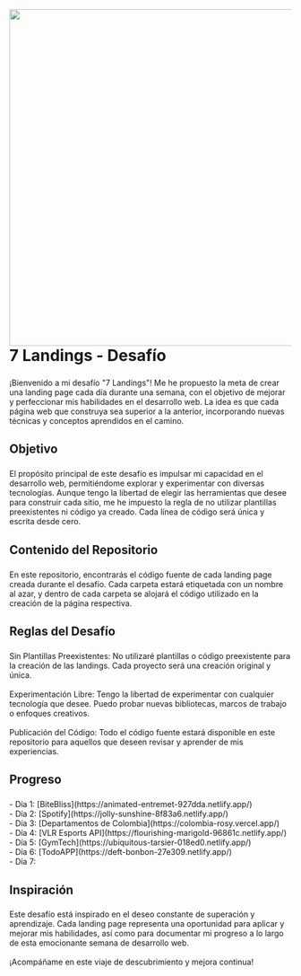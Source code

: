 <img align="right" height="600" src="https://i.imgur.com/0aBt2aY.jpg"  />

###

<h1 align="left">7 Landings - Desafío</h1>

###

<p align="left">¡Bienvenido a mi desafío "7 Landings"! Me he propuesto la meta de crear una landing page cada día durante una semana, con el objetivo de mejorar y perfeccionar mis habilidades en el desarrollo web. La idea es que cada página web que construya sea superior a la anterior, incorporando nuevas técnicas y conceptos aprendidos en el camino.</p>

###

<h2 align="left">Objetivo</h2>

###

<p align="left">El propósito principal de este desafío es impulsar mi capacidad en el desarrollo web, permitiéndome explorar y experimentar con diversas tecnologías. Aunque tengo la libertad de elegir las herramientas que desee para construir cada sitio, me he impuesto la regla de no utilizar plantillas preexistentes ni código ya creado. Cada línea de código será única y escrita desde cero.</p>

###

<h2 align="left">Contenido del Repositorio</h2>

###

<p align="left">En este repositorio, encontrarás el código fuente de cada landing page creada durante el desafío. Cada carpeta estará etiquetada con un nombre al azar, y dentro de cada carpeta se alojará el código utilizado en la creación de la página respectiva.</p>

###

<h2 align="left">Reglas del Desafío</h2>

###

<p align="left">Sin Plantillas Preexistentes: No utilizaré plantillas o código preexistente para la creación de las landings. Cada proyecto será una creación original y única.<br><br>Experimentación Libre: Tengo la libertad de experimentar con cualquier tecnología que desee. Puedo probar nuevas bibliotecas, marcos de trabajo o enfoques creativos.<br><br>Publicación del Código: Todo el código fuente estará disponible en este repositorio para aquellos que deseen revisar y aprender de mis experiencias.</p>

###

<h2 align="left">Progreso</h2>

###

<p align="left">- Día 1: [BiteBliss](https://animated-entremet-927dda.netlify.app/)<br>- Día 2: [Spotify](https://jolly-sunshine-8f83a6.netlify.app/)<br>- Día 3: [Departamentos de Colombia](https://colombia-rosy.vercel.app/)<br>- Día 4: [VLR Esports API](https://flourishing-marigold-96861c.netlify.app/)<br>- Día 5: [GymTech](https://ubiquitous-tarsier-018ed0.netlify.app/)<br>- Día 6: [TodoAPP](https://deft-bonbon-27e309.netlify.app/)<br>- Día 7:</p>

###

<h2 align="left">Inspiración</h2>

###

<p align="left">Este desafío está inspirado en el deseo constante de superación y aprendizaje. Cada landing page representa una oportunidad para aplicar y mejorar mis habilidades, así como para documentar mi progreso a lo largo de esta emocionante semana de desarrollo web.<br><br>¡Acompáñame en este viaje de descubrimiento y mejora continua!</p>

###